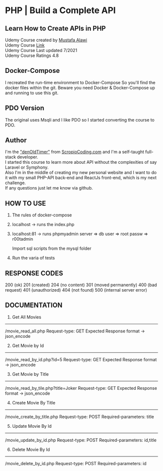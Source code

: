 # PHP | Build a Complete API
## Learn How to Create APIs in PHP
Udemy Course created by [Mustafa Alawi](https://www.udemy.com/course/create-apis-in-php/#instructor-1)  
Udemy Course [Link](https://www.udemy.com/course/create-apis-in-php/)  
Udemy Course Last updated 7/2021  
Udemy Course Ratings 4.8


## Docker-Compose
I recreated the run-time environment to Docker-Compose
So you'll find the docker files within the git.
Beware you need Docker & Docker-Compose up and running to use this git.

## PDO Version
The original uses Msqli and I like PDO so I started converting the course to PDO.

## Author
I'm the ["denOldTimer"](https://github.com/denOldTimer) from [ScropioCoding.com](https://scorpiocoding.com) and I'm a self-taught full-stack developer.  
I started this course to learn more about API without the complexities of say Laravel or Symphony.  
Also I'm in the middle of creating my new personal website and I want to do it with my small PHP-API back-end and ReactJs front-end, which is my next challenge.   
If any questions just let me know via github.


## HOW TO USE

1. The rules of docker-compose

2. localhost -> runs the index.php

3. localhost:81 -> runs phpmyadmin 
      server => db
      user => root
      passw => r00tadmin

      Import sql scripts from the mysql folder

4. Run the varia of tests



## RESPONSE CODES
200 (ok)
201 (created)
204 (no content)
301 (moved permanently)
400 (bad request)
401 (unauthorized)
404 (not found)
500 (internal server error)


## DOCUMENTATION

1. Get All Movies
---
/movie_read_all.php
Request-type: GET
Expected Response format -> json_encode

2. Get Movie by Id
---
/movie_read_by_id.php?id=5
Request-type: GET
Expected Response format -> json_encode

3. Get Movie by Title
---
/movie_read_by_tile.php?title=Joker
Request-type: GET
Expected Response format -> json_encode

4. Create Movie By Title
---
/movie_create_by_title.php
Request-type: POST
Required-parameters: title

5. Update Movie By Id
---
/movie_update_by_id.php
Request-type: POST
Required-parameters: id,title

6. Delete Movie By Id
---
/movie_delete_by_id.php
Request-type: POST
Required-parameters: id

